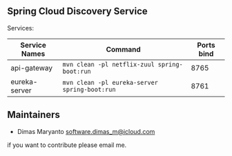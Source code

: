 ## Spring Cloud Discovery Service

Services: 

| Service Names  | Command                                          | Ports bind  |
|---             |---                                               |---          |
| api-gateway    | `mvn clean -pl netflix-zuul spring-boot:run`     | 8765        |
| eureka-server  | `mvn clean -pl eureka-server spring-boot:run`    | 8761        | 

## Maintainers

- Dimas Maryanto <software.dimas_m@icloud.com>

if you want to contribute please email me.
